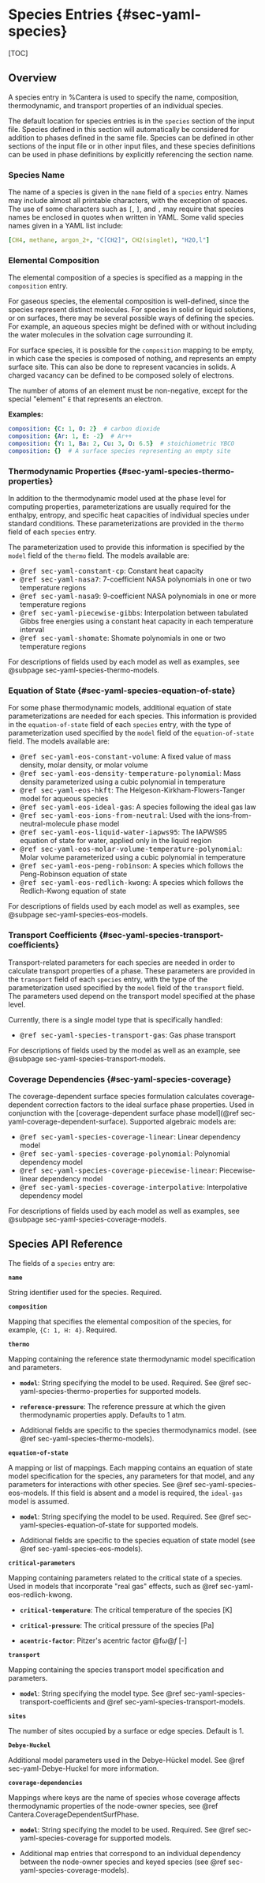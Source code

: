 # Species Entries {#sec-yaml-species}

[TOC]

## Overview

A species entry in %Cantera is used to specify the name, composition,
thermodynamic, and transport properties of an individual species.

The default location for species entries is in the `species` section of
the input file. Species defined in this section will automatically be
considered for addition to phases defined in the same file. Species can
be defined in other sections of the input file or in other input files,
and these species definitions can be used in phase definitions by
explicitly referencing the section name.

### Species Name

The name of a species is given in the `name` field of a `species` entry.
Names may include almost all printable characters, with the exception of
spaces. The use of some characters such as `[`, `]`, and `,` may require
that species names be enclosed in quotes when written in YAML. Some
valid species names given in a YAML list include:

``` yaml
[CH4, methane, argon_2+, "C[CH2]", CH2(singlet), "H2O,l"]
```

### Elemental Composition

The elemental composition of a species is specified as a mapping in the
`composition` entry.

For gaseous species, the elemental composition is well-defined, since
the species represent distinct molecules. For species in solid or liquid
solutions, or on surfaces, there may be several possible ways of
defining the species. For example, an aqueous species might be defined
with or without including the water molecules in the solvation cage
surrounding it.

For surface species, it is possible for the `composition` mapping to be
empty, in which case the species is composed of nothing, and represents
an empty surface site. This can also be done to represent vacancies in
solids. A charged vacancy can be defined to be composed solely of
electrons.

The number of atoms of an element must be non-negative, except for the
special \"element\" `E` that represents an electron.

**Examples:**

``` yaml
composition: {C: 1, O: 2}  # carbon dioxide
composition: {Ar: 1, E: -2}  # Ar++
composition: {Y: 1, Ba: 2, Cu: 3, O: 6.5}  # stoichiometric YBCO
composition: {}  # A surface species representing an empty site
```

### Thermodynamic Properties {#sec-yaml-species-thermo-properties}

In addition to the thermodynamic model used at the phase level for
computing properties, parameterizations are usually required for the
enthalpy, entropy, and specific heat capacities of individual species
under standard conditions. These parameterizations are provided in the
`thermo` field of each `species` entry.

The parameterization used to provide this information is specified by
the `model` field of the `thermo` field. The models available are:

-   <tt>@ref sec-yaml-constant-cp</tt>: Constant heat capacity
-   <tt>@ref sec-yaml-nasa7</tt>: 7-coefficient NASA polynomials in one or two
    temperature regions
-   <tt>@ref sec-yaml-nasa9</tt>: 9-coefficient NASA polynomials in one or more
    temperature regions
-   <tt>@ref sec-yaml-piecewise-gibbs</tt>: Interpolation between tabulated Gibbs free
    energies using a constant heat capacity in each temperature interval
-   <tt>@ref sec-yaml-shomate</tt>: Shomate polynomials in one or two temperature
    regions

For descriptions of fields used by each model as well as examples,
see @subpage sec-yaml-species-thermo-models.

### Equation of State {#sec-yaml-species-equation-of-state}

For some phase thermodynamic models, additional equation of state
parameterizations are needed for each species. This information is
provided in the `equation-of-state` field of each `species` entry, with
the type of parameterization used specified by the `model` field of the
`equation-of-state` field. The models available are:

-   <tt>@ref sec-yaml-eos-constant-volume</tt>: A fixed value of mass density, molar
    density, or molar volume
-   <tt>@ref sec-yaml-eos-density-temperature-polynomial</tt>: Mass density
    parameterized using a cubic polynomial in temperature
-   <tt>@ref sec-yaml-eos-hkft</tt>: The Helgeson-Kirkham-Flowers-Tanger model for
    aqueous species
-   <tt>@ref sec-yaml-eos-ideal-gas</tt>: A species following the ideal gas law
-   <tt>@ref sec-yaml-eos-ions-from-neutral</tt>: Used with the
    ions-from-neutral-molecule phase model
-   <tt>@ref sec-yaml-eos-liquid-water-iapws95</tt>: The IAPWS95 equation of state for
    water, applied only in the liquid region
-   <tt>@ref sec-yaml-eos-molar-volume-temperature-polynomial</tt>: Molar volume
    parameterized using a cubic polynomial in temperature
-   <tt>@ref sec-yaml-eos-peng-robinson</tt>: A species which follows the Peng-Robinson
    equation of state
-   <tt>@ref sec-yaml-eos-redlich-kwong</tt>: A species which follows the Redlich-Kwong
    equation of state

For descriptions of fields used by each model as well as examples,
see @subpage sec-yaml-species-eos-models.

### Transport Coefficients {#sec-yaml-species-transport-coefficients}

Transport-related parameters for each species are needed in order to
calculate transport properties of a phase. These parameters are provided
in the `transport` field of each `species` entry, with the type of the
parameterization used specified by the `model` field of the `transport`
field. The parameters used depend on the transport model specified at the phase level.

Currently, there is a single model type that is specifically handled:

-   <tt>@ref sec-yaml-species-transport-gas</tt>: Gas phase transport

For descriptions of fields used by the model as well as an example,
see @subpage sec-yaml-species-transport-models.

### Coverage Dependencies {#sec-yaml-species-coverage}

The coverage-dependent surface species formulation calculates coverage-dependent
correction factors to the ideal surface phase properties. Used in conjunction with the
[coverage-dependent surface phase model](@ref sec-yaml-coverage-dependent-surface).
Supported algebraic models are:

-   <tt>@ref sec-yaml-species-coverage-linear</tt>: Linear dependency model
-   <tt>@ref sec-yaml-species-coverage-polynomial</tt>: Polynomial dependency model
-   <tt>@ref sec-yaml-species-coverage-piecewise-linear</tt>:
    Piecewise-linear dependency model
-   <tt>@ref sec-yaml-species-coverage-interpolative</tt>:
    Interpolative dependency model

For descriptions of fields used by each model as well as examples,
see @subpage sec-yaml-species-coverage-models.

## Species API Reference

The fields of a `species` entry are:

<b>`name`</b>

String identifier used for the species. Required.

<b>`composition`</b>

Mapping that specifies the elemental composition of the species, for
example, `{C: 1, H: 4}`. Required.

<b>`thermo`</b>

Mapping containing the reference state thermodynamic model
specification and parameters.

-   <b>`model`</b>: String specifying the model to be used. Required.
    See @ref sec-yaml-species-thermo-properties for supported models.

-   <b>`reference-pressure`</b>: The reference pressure at which the given
    thermodynamic properties apply. Defaults to 1 atm.

-   Additional fields are specific to the species thermodynamics model.
    (see @ref sec-yaml-species-thermo-models).

<b>`equation-of-state`</b>

A mapping or list of mappings. Each mapping contains an equation of
state model specification for the species, any parameters for that
model, and any parameters for interactions with other species. See
@ref sec-yaml-species-eos-models. If this field
is absent and a model is required, the `ideal-gas` model is assumed.

-   <b>`model`</b>: String specifying the model to be used. Required.
    See @ref sec-yaml-species-equation-of-state for supported models.

-   Additional fields are specific to the species equation of state model
    (see @ref sec-yaml-species-eos-models).

<b>`critical-parameters`</b>

Mapping containing parameters related to the critical state of a
species. Used in models that incorporate "real gas" effects, such
as @ref sec-yaml-eos-redlich-kwong.

-   <b>`critical-temperature`</b>: The critical temperature of the species \[K\]

-   <b>`critical-pressure`</b>: The critical pressure of the species \[Pa\]

-   <b>`acentric-factor`</b>: Pitzer's acentric factor @f$\omega@f$ \[-\]

<b>`transport`</b>

Mapping containing the species transport model specification and
parameters.

-   <b>`model`</b>: String specifying the model type. See
    @ref sec-yaml-species-transport-coefficients and
    @ref sec-yaml-species-transport-models.

<b>`sites`</b>

The number of sites occupied by a surface or edge species. Default is 1.

<b>`Debye-Huckel`</b>

Additional model parameters used in the Debye-Hückel model. See
@ref sec-yaml-Debye-Huckel for more information.

<b>`coverage-dependencies`</b>

Mappings where keys are the name of species whose coverage affects thermodynamic
properties of the node-owner species, see @ref Cantera.CoverageDependentSurfPhase.

-   <b>`model`</b>: String specifying the model to be used. Required.
    See @ref sec-yaml-species-coverage for supported models.

-   Additional map entries that correspond to an individual dependency between the
    node-owner species and keyed species (see @ref sec-yaml-species-coverage-models).
